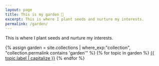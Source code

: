 ```yaml
---
layout: page
title: This is my garden 🌱
excerpt: This is where I plant seeds and nurture my interests.
permalink: /garden/
---
```


This is where I plant seeds and nurture my interests.

{% assign garden = site.collections | where_exp:"collection", "collection.permalink contains 'garden'" %}
{% for topic in garden %}
  [{{ topic.label | capitalize }}]({{site.baseurl}}{{topic.permalink}}/)
{% endfor %}

